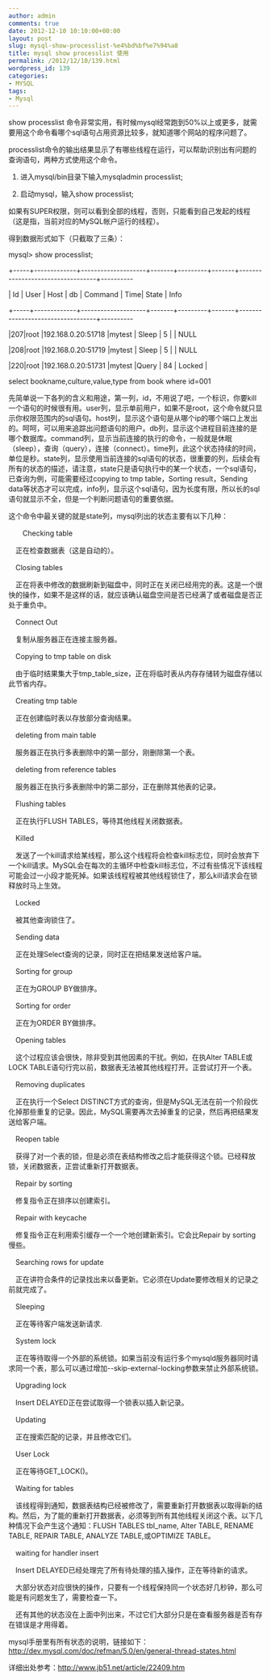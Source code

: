 ```yaml
---
author: admin
comments: true
date: 2012-12-10 10:10:00+00:00
layout: post
slug: mysql-show-processlist-%e4%bd%bf%e7%94%a8
title: mysql show processlist 使用
permalink: /2012/12/10/139.html
wordpress_id: 139
categories:
- MYSQL
tags:
- Mysql
---
```





show processlist 命令非常实用，有时候mysql经常跑到50%以上或更多，就需要用这个命令看哪个sql语句占用资源比较多，就知道哪个网站的程序问题了。  

processlist命令的输出结果显示了有哪些线程在运行，可以帮助识别出有问题的查询语句，两种方式使用这个命令。  

  

1. 进入mysql/bin目录下输入mysqladmin processlist;  

  

2. 启动mysql，输入show processlist;  

  

如果有SUPER权限，则可以看到全部的线程，否则，只能看到自己发起的线程（这是指，当前对应的MySQL帐户运行的线程）。  

  

得到数据形式如下（只截取了三条）：  

  

mysql> show processlist;  

  

+-----+-------------+--------------------+-------+---------+-------+----------------------------------+----------  

  

| Id | User | Host | db | Command | Time| State | Info  

  

+-----+-------------+--------------------+-------+---------+-------+----------------------------------+----------  

  

|207|root |192.168.0.20:51718 |mytest | Sleep | 5 | | NULL  

  

|208|root |192.168.0.20:51719 |mytest | Sleep | 5 | | NULL  

  

|220|root |192.168.0.20:51731 |mytest |Query | 84 | Locked |  

  

select bookname,culture,value,type from book where id=001  

  

先简单说一下各列的含义和用途，第一列，id，不用说了吧，一个标识，你要kill一个语句的时候很有用。user列，显示单前用户，如果不是root，这个命令就只显示你权限范围内的sql语句。host列，显示这个语句是从哪个ip的哪个端口上发出的。呵呵，可以用来追踪出问题语句的用户。db列，显示这个进程目前连接的是哪个数据库。command列，显示当前连接的执行的命令，一般就是休眠（sleep），查询（query），连接（connect）。time列，此这个状态持续的时间，单位是秒。state列，显示使用当前连接的sql语句的状态，很重要的列，后续会有所有的状态的描述，请注意，state只是语句执行中的某一个状态，一个sql语句，已查询为例，可能需要经过copying
 to tmp table，Sorting result，Sending data等状态才可以完成，info列，显示这个sql语句，因为长度有限，所以长的sql语句就显示不全，但是一个判断问题语句的重要依据。  

  

这个命令中最关键的就是state列，mysql列出的状态主要有以下几种：  

  

　　Checking table  

　正在检查数据表（这是自动的）。  

　Closing tables  

　正在将表中修改的数据刷新到磁盘中，同时正在关闭已经用完的表。这是一个很快的操作，如果不是这样的话，就应该确认磁盘空间是否已经满了或者磁盘是否正处于重负中。  

　Connect Out  

　复制从服务器正在连接主服务器。  

　Copying to tmp table on disk  

　由于临时结果集大于tmp_table_size，正在将临时表从内存存储转为磁盘存储以此节省内存。  

　Creating tmp table  

　正在创建临时表以存放部分查询结果。  

　deleting from main table  

　服务器正在执行多表删除中的第一部分，刚删除第一个表。  

　deleting from reference tables  

　服务器正在执行多表删除中的第二部分，正在删除其他表的记录。  

　Flushing tables  

　正在执行FLUSH TABLES，等待其他线程关闭数据表。  

　Killed  

　发送了一个kill请求给某线程，那么这个线程将会检查kill标志位，同时会放弃下一个kill请求。MySQL会在每次的主循环中检查kill标志位，不过有些情况下该线程可能会过一小段才能死掉。如果该线程程被其他线程锁住了，那么kill请求会在锁释放时马上生效。  

　Locked  

　被其他查询锁住了。  

　Sending data  

　正在处理Select查询的记录，同时正在把结果发送给客户端。  

　Sorting for group  

　正在为GROUP BY做排序。  

　Sorting for order  

　正在为ORDER BY做排序。  

　Opening tables  

　这个过程应该会很快，除非受到其他因素的干扰。例如，在执Alter TABLE或LOCK TABLE语句行完以前，数据表无法被其他线程打开。正尝试打开一个表。  

　Removing duplicates  

　正在执行一个Select DISTINCT方式的查询，但是MySQL无法在前一个阶段优化掉那些重复的记录。因此，MySQL需要再次去掉重复的记录，然后再把结果发送给客户端。  

　Reopen table  

　获得了对一个表的锁，但是必须在表结构修改之后才能获得这个锁。已经释放锁，关闭数据表，正尝试重新打开数据表。  

　Repair by sorting  

　修复指令正在排序以创建索引。  

　Repair with keycache  

　修复指令正在利用索引缓存一个一个地创建新索引。它会比Repair by sorting慢些。  

　Searching rows for update  

　正在讲符合条件的记录找出来以备更新。它必须在Update要修改相关的记录之前就完成了。  

　Sleeping  

　正在等待客户端发送新请求.  

　System lock  

　正在等待取得一个外部的系统锁。如果当前没有运行多个mysqld服务器同时请求同一个表，那么可以通过增加--skip-external-locking参数来禁止外部系统锁。  

　Upgrading lock  

　Insert DELAYED正在尝试取得一个锁表以插入新记录。  

　Updating  

　正在搜索匹配的记录，并且修改它们。  

　User Lock  

　正在等待GET_LOCK()。  

　Waiting for tables  

　该线程得到通知，数据表结构已经被修改了，需要重新打开数据表以取得新的结构。然后，为了能的重新打开数据表，必须等到所有其他线程关闭这个表。以下几种情况下会产生这个通知：FLUSH TABLES tbl_name, Alter TABLE, RENAME TABLE, REPAIR TABLE, ANALYZE TABLE,或OPTIMIZE TABLE。  

　waiting for handler insert  

　Insert DELAYED已经处理完了所有待处理的插入操作，正在等待新的请求。  

　大部分状态对应很快的操作，只要有一个线程保持同一个状态好几秒钟，那么可能是有问题发生了，需要检查一下。  

　还有其他的状态没在上面中列出来，不过它们大部分只是在查看服务器是否有存在错误是才用得着。  

  

mysql手册里有所有状态的说明，链接如下：http://dev.mysql.com/doc/refman/5.0/en/general-thread-states.html
  

详细出处参考：http://www.jb51.net/article/22409.htm




